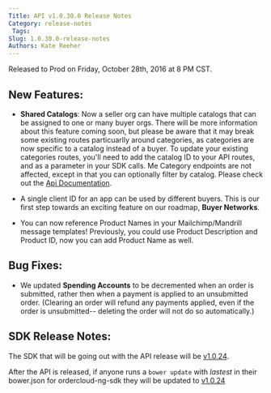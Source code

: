 ```yaml
---
Title: API v1.0.30.0 Release Notes
Category: release-notes
 Tags: 
Slug: 1.0.30.0-release-notes
Authors: Kate Reeher
---
```


Released to Prod on Friday, October 28th, 2016 at 8 PM CST.

## New Features:

- **Shared Catalogs**: Now a seller org can have multiple catalogs that can be assigned to one or many buyer orgs. There will be more information about this feature coming soon, but please be aware that it may break some existing routes particuarlly around categories, as categories are now specific to a catalog instead of a buyer. To update your existing categories routes, you'll need to add the catalog ID to your API routes, and as a parameter in your SDK calls. Me Category endpoints are not affected, except in that you can optionally filter by catalog. Please check out the [Api Documentation](http://qa-documentation.ordercloud.io/guides/base-use-cases/implement-shared-catalogs).

- A single client ID for an app can be used by different buyers. This is our first step towards an exciting feature on our roadmap, **Buyer Networks**.

- You can now reference Product Names in your Mailchimp/Mandrill message templates! Previously, you could use Product Description and Product ID, now you can add Product Name as well. 

## Bug Fixes:

- We updated **Spending Accounts** to be decremented when an order is submitted, rather then when a payment is applied to an unsubmitted order. (Clearing an order will refund any payments applied, even if the order is unsubmitted-- deleting the order will not do so automatically.)

## SDK Release Notes:

The SDK that will be going out with the API release will be [v1.0.24](https://github.com/ordercloud-api/angular-sdk/releases/tag/v1.0.24).

After the API is released, if anyone runs a `bower update` with _lastest_ in their bower.json for ordercloud-ng-sdk they will be updated to [v1.0.24](https://github.com/ordercloud-api/angular-sdk/releases/tag/v1.0.24)
